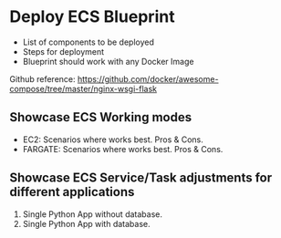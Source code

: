 # Deploy ECS Blueprint

- List of components to be deployed
- Steps for deployment
- Blueprint should work with any Docker Image

Github reference: https://github.com/docker/awesome-compose/tree/master/nginx-wsgi-flask

## Showcase ECS Working modes

- EC2: Scenarios where works best. Pros & Cons.
- FARGATE: Scenarios where works best. Pros & Cons.

## Showcase ECS Service/Task adjustments for different applications

1. Single Python App without database.
2. Single Python App with database.
   

